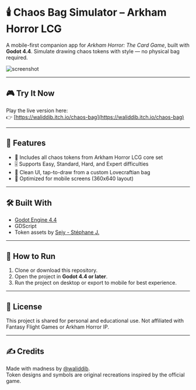 # 🕯️ Chaos Bag Simulator – Arkham Horror LCG

A mobile-first companion app for *Arkham Horror: The Card Game*, built with **Godot 4.4**. Simulate drawing chaos tokens with style — no physical bag required.

![screenshot](https://i.imgur.com/t9jEt1X.png)  

---

## 🎮 Try It Now

Play the live version here:  
👉 [https://waliddib.itch.io/chaos-bag](https://waliddib.itch.io/chaos-bag)

---

## 🧩 Features

- 🎴 Includes all chaos tokens from Arkham Horror LCG core set
- 🎚️ Supports Easy, Standard, Hard, and Expert difficulties
- 🧠 Clean UI, tap-to-draw from a custom Lovecraftian bag
- 📱 Optimized for mobile screens (360x640 layout)

---

## 🛠️ Built With

- [Godot Engine 4.4](https://godotengine.org/)
- GDScript
- Token assets by [Sejy - Stéphane J.
](https://boardgamegeek.com/filepage/183573/chaos-bag-tokens-grunge-and-clean-versions)

---

## 📂 How to Run

1. Clone or download this repository.
2. Open the project in **Godot 4.4 or later**.
3. Run the project on desktop or export to mobile for best experience.

---

## 📜 License

This project is shared for personal and educational use. Not affiliated with Fantasy Flight Games or Arkham Horror IP.

---

## ✍️ Credits

Made with madness by [@waliddib](https://waliddib.itch.io).  
Token designs and symbols are original recreations inspired by the official game.

